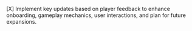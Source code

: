 [X] Implement key updates based on player feedback to enhance onboarding, gameplay mechanics, user interactions, and plan for future expansions.